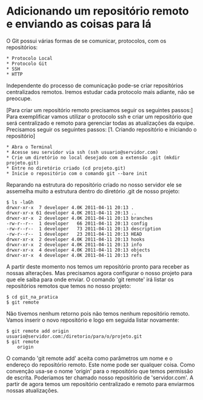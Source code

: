 # Adicionando um repositório remoto e enviando as coisas para lá

O Git possui várias formas de se comunicar, protocolos, com os repositórios:

    * Protocolo Local
    * Protocolo Git
    * SSH
    * HTTP

Independente do processo de comunicação pode-se criar repositórios centralizados remotos. Iremos estudar cada protocolo mais adiante, não se preocupe.

[Para criar um repositório remoto precisamos seguir os seguintes passos:] Para exemplificar vamos utilizar o protocolo ssh e criar um repositório que será centralizado e remoto para gerenciar todas as atualizações da equipe. Precisamos seguir os seguintes passos:
[1. Criando repositório e iniciando o repositório]

    * Abra o Terminal
    * Acesse seu servidor via ssh (ssh usuario@servidor.com)
    * Crie um diretório no local desejado com a extensão .git (mkdir projeto.git)
    * Entre no diretório criado (cd projeto.git)
    * Inicie o repositório com o comando git --bare init

Reparando na estrutura do repositório criado no nosso servidor ele se assemelha muito a estrutura dentro do diretório .git de nosso projeto:
    
    $ ls -laGh
    drwxr-xr-x  7 developer 4.0K 2011-04-11 20:13 .
    drwxr-xr-x 61 developer 4.0K 2011-04-11 20:13 ..
    drwxr-xr-x  2 developer 4.0K 2011-04-11 20:13 branches
    -rw-r--r--  1 developer   66 2011-04-11 20:13 config
    -rw-r--r--  1 developer   73 2011-04-11 20:13 description
    -rw-r--r--  1 developer   23 2011-04-11 20:13 HEAD
    drwxr-xr-x  2 developer 4.0K 2011-04-11 20:13 hooks
    drwxr-xr-x  2 developer 4.0K 2011-04-11 20:13 info
    drwxr-xr-x  4 developer 4.0K 2011-04-11 20:13 objects
    drwxr-xr-x  4 developer 4.0K 2011-04-11 20:13 refs

A partir deste momento nos temos um repositório pronto para receber as nossas alterações. Mas precisamos agora configurar o nosso projeto para que ele saiba para onde enviar. O comando 'git remote' irá listar os repositórios remotos que temos no nosso projeto:

    $ cd git_na_pratica
    $ git remote

Não tivemos nenhum retorno pois não temos nenhum repositório remoto. Vamos inserir o novo repositório e logo em seguida listar novamente:

    $ git remote add origin usuario@servidor.com:/diretorio/para/o/projeto.git
    $ git remote
        origin

O comando 'git remote add' aceita como parâmetros um nome e o endereço do repositório remoto. Este nome pode ser qualquer coisa. Como convenção usa-se o nome 'origin' para o repositório que temos permissão de escrita. Poderiamos ter chamado nosso repositório de 'servidor.com'. A partir de agora temos um repositório centralizado e remoto para enviarmos nossas atualizações.
